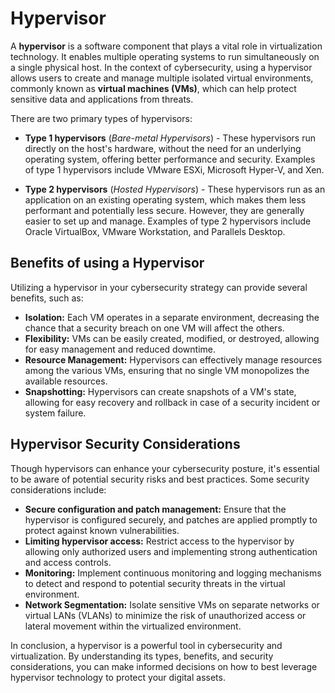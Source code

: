# Hypervisor

A **hypervisor** is a software component that plays a vital role in virtualization technology. It enables multiple operating systems to run simultaneously on a single physical host. In the context of cybersecurity, using a hypervisor allows users to create and manage multiple isolated virtual environments, commonly known as **virtual machines (VMs)**, which can help protect sensitive data and applications from threats.

There are two primary types of hypervisors:

- **Type 1 hypervisors** (_Bare-metal Hypervisors_) - These hypervisors run directly on the host's hardware, without the need for an underlying operating system, offering better performance and security. Examples of type 1 hypervisors include VMware ESXi, Microsoft Hyper-V, and Xen.

- **Type 2 hypervisors** (_Hosted Hypervisors_) - These hypervisors run as an application on an existing operating system, which makes them less performant and potentially less secure. However, they are generally easier to set up and manage. Examples of type 2 hypervisors include Oracle VirtualBox, VMware Workstation, and Parallels Desktop.

## Benefits of using a Hypervisor

Utilizing a hypervisor in your cybersecurity strategy can provide several benefits, such as:

- **Isolation:** Each VM operates in a separate environment, decreasing the chance that a security breach on one VM will affect the others.
- **Flexibility:** VMs can be easily created, modified, or destroyed, allowing for easy management and reduced downtime.
- **Resource Management:** Hypervisors can effectively manage resources among the various VMs, ensuring that no single VM monopolizes the available resources.
- **Snapshotting:** Hypervisors can create snapshots of a VM's state, allowing for easy recovery and rollback in case of a security incident or system failure.

## Hypervisor Security Considerations

Though hypervisors can enhance your cybersecurity posture, it's essential to be aware of potential security risks and best practices. Some security considerations include:

- **Secure configuration and patch management:** Ensure that the hypervisor is configured securely, and patches are applied promptly to protect against known vulnerabilities.
- **Limiting hypervisor access:** Restrict access to the hypervisor by allowing only authorized users and implementing strong authentication and access controls.
- **Monitoring:** Implement continuous monitoring and logging mechanisms to detect and respond to potential security threats in the virtual environment.
- **Network Segmentation:** Isolate sensitive VMs on separate networks or virtual LANs (VLANs) to minimize the risk of unauthorized access or lateral movement within the virtualized environment.

In conclusion, a hypervisor is a powerful tool in cybersecurity and virtualization. By understanding its types, benefits, and security considerations, you can make informed decisions on how to best leverage hypervisor technology to protect your digital assets.
